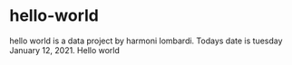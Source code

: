 # hello-world
hello world is a data project by harmoni lombardi. Todays date is tuesday January 12, 2021. Hello world
